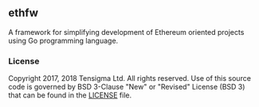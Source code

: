 ## ethfw

A framework for simplifying development of Ethereum oriented projects using Go programming language.

### License

Copyright 2017, 2018 Tensigma Ltd. All rights reserved.
Use of this source code is governed by BSD 3-Clause "New" or "Revised"
License (BSD 3) that can be found in the [LICENSE](/LICENSE) file.
